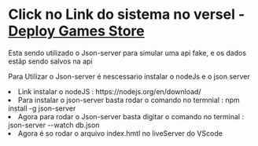<h1> Click no Link do sistema no versel - <a href="https://games-store-chi.vercel.app/" target="_blank" >Deploy Games Store</a></h1>


<p>Esta sendo utilizado o Json-server para simular uma api fake, e os dados estãp sendo salvos na api</p>
<p>Para Utilizar o Json-server é nescessario instalar o nodeJs e o json server</p>
<li>Link instalar o nodeJS : https://nodejs.org/en/download/</li>
<li>Para instalar o json-server basta rodar o comando no termnial : npm install -g json-server</li>
<li>Agora para rodar o Json-server basta digitar o comando no terminal : json-server --watch db.json</li>
<li>Agora é so rodar o arquivo index.hmtl no liveServer do VScode</li>
